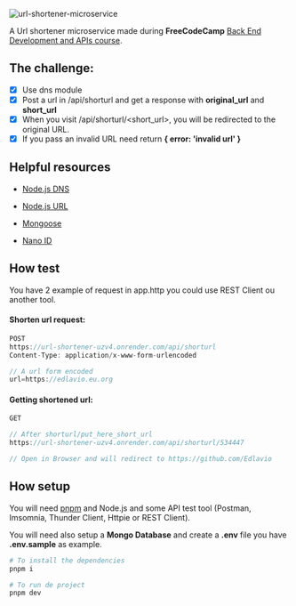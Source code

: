 ![url-shortener-microservice](https://socialify.git.ci/Edlavio/url-shortener-microservice/image?font=Inter&forks=1&issues=1&language=1&name=1&owner=1&pattern=Circuit%20Board&stargazers=1&theme=Auto)

A Url shortener microservice made during **FreeCodeCamp** [Back End Development and APIs course](https://www.freecodecamp.org/learn/back-end-development-and-apis).

## The challenge:
- [x] Use dns module
- [x] Post a url in /api/shorturl and get a response with **original_url** and **short_url**
- [x] When you visit /api/shorturl/<short_url>, you will be redirected to the original URL.
- [x] If you pass an invalid URL need return **{ error: 'invalid url' }**

## Helpful resources

- [Node.js DNS](https://nodejs.org/api/dns.html#dnslookuphostname-options-callback)

- [Node.js URL](https://nodejs.org/api/url.html)

- [Mongoose](https://mongoosejs.com/)

- [Nano ID](https://github.com/ai/nanoid/)

## How test

You have 2 example of request in app.http you could use REST Client ou another tool.

#### Shorten url request:

```js
POST
https://url-shortener-uzv4.onrender.com/api/shorturl
Content-Type: application/x-www-form-urlencoded

// A url form encoded
url=https://edlavio.eu.org
```

#### Getting shortened url:

```js
GET

// After shorturl/put_here_short_url
https://url-shortener-uzv4.onrender.com/api/shorturl/534447

// Open in Browser and will redirect to https://github.com/Edlavio
```

## How setup

You will need [pnpm](https://pnpm.io/) and Node.js and some API test tool (Postman, Imsomnia, Thunder Client, Httpie or REST Client).

You will need also setup a **Mongo Database** and create a **.env** file you have **.env.sample** as example.

```bash
# To install the dependencies
pnpm i
```

```bash
# To run de project
pnpm dev
```
